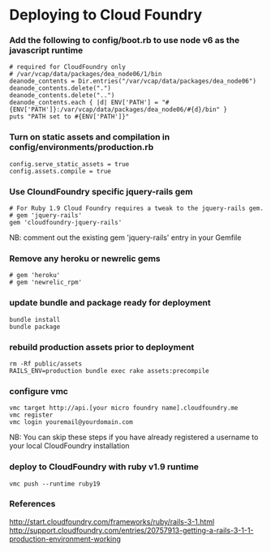 Deploying to Cloud Foundry
===

### Add the following to config/boot.rb to use node v6 as the javascript runtime

	# required for CloudFoundry only
	# /var/vcap/data/packages/dea_node06/1/bin
	deanode_contents = Dir.entries("/var/vcap/data/packages/dea_node06")
	deanode_contents.delete(".")
	deanode_contents.delete("..")
	deanode_contents.each { |d| ENV['PATH'] = "#{ENV['PATH']}:/var/vcap/data/packages/dea_node06/#{d}/bin" }
	puts "PATH set to #{ENV['PATH']}"
	
### Turn on static assets and compilation in config/environments/production.rb
	config.serve_static_assets = true
	config.assets.compile = true


### Use CloundFoundry specific jquery-rails gem

	# For Ruby 1.9 Cloud Foundry requires a tweak to the jquery-rails gem.
	# gem 'jquery-rails'
	gem 'cloudfoundry-jquery-rails'

NB: comment out the existing gem 'jquery-rails' entry in your Gemfile

### Remove any heroku or newrelic gems
	# gem 'heroku'
	# gem 'newrelic_rpm'

### update bundle and package ready for deployment
	bundle install
	bundle package
	
### rebuild production assets prior to deployment
	rm -Rf public/assets
	RAILS_ENV=production bundle exec rake assets:precompile
	
### configure vmc
	vmc target http://api.[your micro foundry name].cloudfoundry.me
	vmc register
	vmc login youremail@yourdomain.com
	
NB: You can skip these steps if you have already registered a username to your local CloudFoundry installation
	
### deploy to CloudFoundry with ruby v1.9 runtime
	vmc push --runtime ruby19
	
### References

http://start.cloudfoundry.com/frameworks/ruby/rails-3-1.html
http://support.cloudfoundry.com/entries/20757913-getting-a-rails-3-1-1-production-environment-working